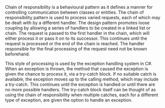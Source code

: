 Chain of responsibility is a behavioural pattern as it defines a manner for controlling communication between classes or entities. The chain of responsibility 
pattern is used to process varied requests, each of which may be dealt with by a different handler. The design pattern promotes loose coupling by allowing a 
series of handlers to be created in a linked list or chain. The request is passed to the first handler in the chain, which will either process it or pass it on 
to its successor. This continues until the request is processed or the end of the chain is reached. The handler responsible for the final processing of the 
request need not be known beforehand.

This style of processing is used by the exception handling system in C#. When an exception is thrown, the method that caused the exception is given the chance to
process it, via a try-catch block. If no suitable catch is available, the exception moves up to the calling method, which may include a try-catch. This continues
until the exception is handled or until there are no more possible handlers. The try-catch block itself can be thought of as using the chain of responsibility 
when multiple catches, each for a different type of exception, are given the option to handle an exception.